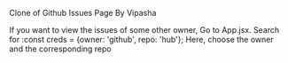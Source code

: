 Clone of Github Issues Page By Vipasha

If you want to view the issues of some other owner,
Go to App.jsx.
Search for :const creds = {owner: 'github', repo: 'hub'};
Here, choose the owner and the corresponding repo